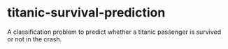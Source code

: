 # titanic-survival-prediction
A classification problem to predict whether a titanic passenger is survived or not in the crash. 
